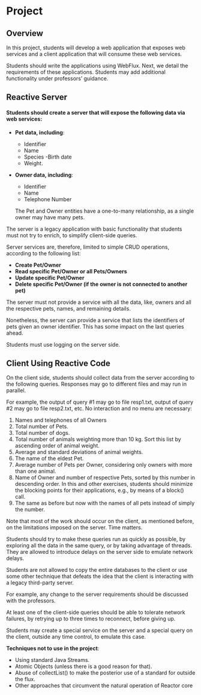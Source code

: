 # Project 

## Overview 
In this project, students will develop a web application that exposes web services and a client application that will consume these web services.

Students should write the applications using WebFlux. Next, we detail the requirements of these applications. Students may add additional functionality under professors’ guidance. 

## Reactive Server 

#### Students should create a server that will expose the following data via web services: 

- **Pet data, including**: 
    - Identifier 
    - Name 
    - Species 
    -Birth date 
    - Weight. 
- **Owner data, including**: 
    - Identifier 
    - Name 
    - Telephone Number

    The Pet and Owner entities have a one-to-many relationship, as a single owner may have many pets. 
 
The server is a legacy application with basic functionality that students must not try to enrich, to simplify client-side queries.

Server services are, therefore, limited to simple CRUD operations, according to the following list: 
- **Create Pet/Owner** 
- **Read specific Pet/Owner or all Pets/Owners** 
- **Update specific Pet/Owner**
- **Delete specific Pet/Owner (if the owner is not connected to another pet)**
 
The  server must  not  provide  a  service  with  all  the  data,  like,  owners  and all  the respective pets, names, and remaining details. 

Nonetheless, the server can provide a service  that  lists  the  identifiers  of  pets  given  an  owner  identifier.  This  has  some 
impact on the last queries ahead. 
 
Students must use logging on the server side.
 
## Client Using Reactive Code 

On  the  client  side,  students  should  collect  data  from  the  server  according  to  the following queries. Responses may go to different files and may run in parallel. 

For example, the output of query #1 may go to file resp1.txt, output of query #2 may go 
to file resp2.txt, etc. No interaction and no menu are necessary: 
 
1. Names and telephones of all Owners 
2. Total number of Pets. 
3. Total number of dogs. 
4. Total number of animals weighting more than 10 kg. Sort this list by ascending order of animal weight. 
5. Average and standard deviations of animal weights. 
6. The name of the eldest Pet. 
7. Average number of Pets per Owner, considering only owners with more than one animal. 
8. Name  of  Owner  and  number  of  respective  Pets,  sorted  by  this  number  in descending  order.  In  this  and  other  exercises,  students  should  minimize  the blocking points for their applications, e.g., by means of a block() call. 
9. The same as before but now with the names of all pets instead of simply the number. 
 
Note that most of the work should occur on the client, as mentioned 
before, on the limitations imposed on the server. Time matters.

Students should try to make these queries run as quickly as possible, 
by exploring all the data in the same query, or by taking advantage of threads. They are  allowed  to  introduce  delays  on  the  server  side  to  emulate  network  delays. 

Students are not allowed to copy the entire databases to the client or use some other technique that defeats the idea that the client is interacting with a legacy third-party server.

For example, any change to the server requirements should be discussed with 
the professors. 
 
At least one of the client-side queries should be able to tolerate network failures, by retrying  up  to  three  times  to  reconnect,  before  giving  up.

Students  may  create  a special  service  on  the  server  and  a  special  query  on  the  client,  outside  any  time control, to emulate this case. 
 
**Techniques not to use in the project**: 
- Using standard Java Streams. 
- Atomic Objects (unless there is a good reason for that). 
- Abuse of collectList() to make the posterior use of a standard for outside 
the flux. 
- Other approaches that circumvent the natural operation of Reactor core

